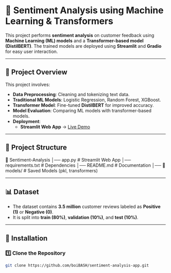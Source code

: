 # 📝 Sentiment Analysis using Machine Learning & Transformers

This project performs **sentiment analysis** on customer feedback using **Machine Learning (ML) models** and a **Transformer-based model (DistilBERT)**. The trained models are deployed using **Streamlit** and **Gradio** for easy user interaction.

---

## 🚀 Project Overview
This project involves:
- **Data Preprocessing**: Cleaning and tokenizing text data.
- **Traditional ML Models**: Logistic Regression, Random Forest, XGBoost.
- **Transformer Model**: Fine-tuned **DistilBERT** for improved accuracy.
- **Model Evaluation**: Comparing ML models with transformer-based models.
- **Deployment**:
  - **Streamlit Web App** → [Live Demo](https://sentiment-analysis-app-amdari.streamlit.app/)


---

## 📂 Project Structure
📁 Sentiment-Analysis
│── app.py                 # Streamlit Web App
│── requirements.txt       # Dependencies
│── README.md              # Documentation
│── 📂 models/             # Saved Models (pkl, transformers)

---

## 📊 Dataset
- The dataset contains **3.5 million** customer reviews labeled as **Positive (1)** or **Negative (0)**.
- It is split into **train (80%)**, **validation (10%)**, and **test (10%)**.

---

## 🔧 Installation

### 1️⃣ **Clone the Repository**
```bash
git clone https://github.com/boiBASH/sentiment-analysis-app.git
